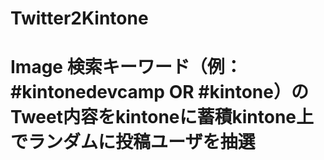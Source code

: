 # Twitter2Kintone

# Image 検索キーワード（例：#kintonedevcamp OR #kintone）のTweet内容をkintoneに蓄積kintone上でランダムに投稿ユーザを抽選
